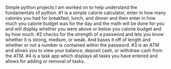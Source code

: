 Simple python projects I am worked on to help understand the fundamentals of python.
#1 is a simple calorie calculator, enter in how many calories you had for breakfast, lunch, and dinner and then enter in how much you calorie budget was for the day and the math will be done for you and will display whether you were above or below you calorie budget and by how much.
#2 checks for the strength of a password and lets you know whether it is strong, medium, or weak. And bases it off of length and whether or not a number is contained within the password.
#3 is an ATM and allows you to view your balance, deposit cash, or withdraw cash from the ATM.
#4 is a task app which displays all tasks you have entered and allows for adding or removal of tasks. 
